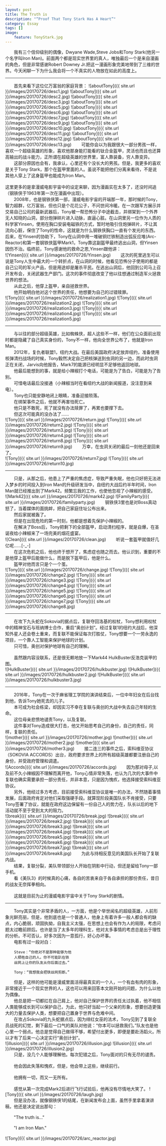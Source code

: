 ```yaml
---
layout: post
title: The Truth is
description: "“Proof That Tony Stark Has A Heart”"
category: Essay
tags: []
image: 
    feature: TonyStark.jpg
---
```

&emsp;&emsp;我有三个信仰级别的偶像，Dwyane Wade,Steve Jobs和Tony Stark(他另一个名字叫Iron Man)。前面两个都是现实世界里的真人，唯独最后一个是来自漫画的角色，但是非常感谢Robert Downey Jr.把这一漫画形象完美地带到了三维的世界。今天闲聊一下为什么我会将一个不真实的人物放在如此的高度上。<br>

* * * 
&emsp;&emsp;首先来看下这位亿万富翁的家庭背景：
![aboutTony]({{ site.url }}/images/20170726/desc1.jpg)
![aboutTony]({{ site.url }}/images/20170726/desc2.jpg)
![aboutTony]({{ site.url }}/images/20170726/desc3.jpg)
![aboutTony]({{ site.url }}/images/20170726/desc5.jpg)
![aboutTony]({{ site.url }}/images/20170726/desc6.jpg)
![aboutTony]({{ site.url }}/images/20170726/desc7.jpg)
![aboutTony]({{ site.url }}/images/20170726/desc9.jpg)
![aboutTony]({{ site.url }}/images/20170726/desc10.jpg)
![aboutTony]({{ site.url }}/images/20170726/desc11.jpg)
![aboutTony]({{ site.url }}/images/20170726/desc12.jpg)
![aboutTony]({{ site.url }}/images/20170726/desc13.jpg)
&emsp;&emsp;可能你会以为我跟很大一部分男孩一样，喜欢一个超级英雄的形象，喜欢他那身能打能看的钛合金盔甲，灵活也而且也还算高输出的战斗能力，正所谓在超级英雄的世界里，富人靠装备，穷人靠变异。<br>
&emsp;&emsp;这部分原因也会有，我承认，心里还有个没长大的男孩。但是，我更多的喜欢是关于Tony Stark，那个在盔甲里面的人。虽说不能把他们分离来看待，不是说其他人穿上了这身盔甲也能成为Iron Man。<br>
&emsp;&emsp;<br>这里更多的是拿漫威电影宇宙中的设定来聊，因为漫画实在太多了，还没时间追（钢铁侠于1963年第一次在漫画中出现）。<br>
&emsp;&emsp;2008年，也是钢铁侠第一部，漫威电影宇宙的开端那一年，那时候的Tony，智力超群，亿万富翁，但也只是个花花公子，不问世间冷暖。在一次跟军方展示并交易自己公司的最新武器后，Tony被一帮恐怖分子中途截击，并绑架到一个外界无人知晓的山洞，部分炮弹碎片进入动脉，直逼心脏。在山洞里另一位作为人质的科学家Yinsen，使用在胸口安装电磁铁的方式，暂时地吸引住炮弹碎片，不让其流向心脏，保住了Tony的性命，这就是为什么钢铁侠胸口一直有个发光的东西。后来，在Yinsen的协助下，Tony在山洞中用一堆破铜烂铁制造出弧反应堆(Arc-Reactor)和第一套钢铁侠盔甲Mark1，Tony靠这副盔甲最终逃出山洞，但Yinsen因伤不治。临终前，Tony感谢他的救命之恩,Yinsen跟他讲：<br>
![Yinsen]({{ site.url }}/images/20170726/Yinsen.jpg)
&emsp;&emsp;这次的死里逃生可以说是Tony人生中最大的一个转折点，在山洞的时候，他看见恐怖分子使用的都是自己公司的军火产品，但是用途却是屠杀平民。在逃出山洞后，他回到公司马上召开发布会，关闭武器生产部门。这次的事件彻底改变了他以往想通过制造军火拯救世界的想法。<br>
&emsp;&emsp;从此之后，他穿上盔甲，亲自拯救世界。<br>
&emsp;&emsp;他开始明白他对这个世界的责任，他想要为自己的过错赎罪。<br>
![Tony]({{ site.url }}/images/20170726/realization1.jpg)
![Tony]({{ site.url }}/images/20170726/realization2.jpg)
![Tony]({{ site.url }}/images/20170726/realization3.jpg)
![Tony]({{ site.url }}/images/20170726/realization4.jpg)
![Tony]({{ site.url }}/images/20170726/realization5.jpg)

* * * 
&emsp;&emsp;与以往的部分超级英雄，比如蜘蛛侠，超人这些不一样，他们在公众面前出现时都是隐藏了自己真实身份的，Tony不一样，他向全世界公布了，他就是Iron Man。<br>
&emsp;&emsp;2012年，复仇者联盟1，纽约大战。在最后美国政府决定放弃纽约，准备使用核弹清扫战场的时候，Tony毅然决定自己把核弹送到虫洞的另一边，而此时虫洞正在关闭，Jarvis向他报告，Mark7的能源已经明显不足够他返回地球。<br>
&emsp;&emsp;他最后能想到的事，就是给小辣椒打个电话，可能是为了告白，可能是为了告别。<br>
&emsp;&emsp;可惜电话最后没接通（小辣椒当时在看纽约大战的新闻报道，没注意到来电）。<br>
&emsp;&emsp;Tony也只能安静地闭上眼睛，准备迎接陨落。<br>
&emsp;&emsp;在绑架事件之后，他就不再害怕死亡。<br>
&emsp;&emsp;他只是不敢死，死了就没有办法赎罪了，再累也要撑下去。<br>
&emsp;&emsp;但这次可能真的没办法了......<br>
![Tony]({{ site.url }}/images/20170726/return.jpg)
![Tony]({{ site.url }}/images/20170726/return2.jpg)
![Tony]({{ site.url }}/images/20170726/return3.jpg)
![Tony]({{ site.url }}/images/20170726/return4.jpg)
![Tony]({{ site.url }}/images/20170726/return8.jpg)
![Tony]({{ site.url }}/images/20170726/return9.jpg)
&emsp;&emsp;万幸，在虫洞关闭的最后一刻他还是回来了。<br>
![Tony]({{ site.url }}/images/20170726/return7.jpg)
![Tony]({{ site.url }}/images/20170726/return10.jpg)

* * *
&emsp;&emsp;只是，从那之后，他患上了严重的焦虑症，导致严重失眠，他也只好把无法进入梦乡的时间投入到Iron Man的升级研发当中，自纽约大战后约半年时间，Iron Man就已经推出到了Mark42。频繁忘我的工作，也使他忽视了小辣椒的感受。<br>
![Mark42]({{ site.url }}/images/20170726/mark42.jpg)
![FamilyParty]({{ site.url }}/images/20170726/familyparty.jpg)
&emsp;&emsp;钢铁侠3里也是对Boss真动怒了，当着媒体的面挑衅，把自己家庭住址公布出来。<br>
&emsp;&emsp;然后家就被轰了。<br>
&emsp;&emsp;但是在出现危险的第一时刻，他都是想着先保护小辣椒的。<br>
&emsp;&emsp;在解决了Boss后，Tony把剩下的全部盔甲，启动清扫程序，就是自爆，在圣诞夜给小辣椒来了一场完美的烟花盛宴。<br>
![Clean]({{ site.url }}/images/20170726/clean.jpg)
&emsp;&emsp;听说一套盔甲就值好几亿呢......[-_-]<br>
&emsp;&emsp;在这次危机之后，他也终于想开了，焦虑症也随之而去。他认识到，重要的不是他穿上盔甲后能做什么，而是脱下盔甲后，他是什么。<br>
&emsp;&emsp;盔甲对他而言只是个一个茧。<br>
![Tony]({{ site.url }}/images/20170726/change.jpg)
![Tony]({{ site.url }}/images/20170726/change2.jpg)
![Tony]({{ site.url }}/images/20170726/change3.jpg)
![Tony]({{ site.url }}/images/20170726/change4.jpg)
![Tony]({{ site.url }}/images/20170726/change5.jpg)
![Tony]({{ site.url }}/images/20170726/change6.jpg)
![Tony]({{ site.url }}/images/20170726/change7.jpg)
![Tony]({{ site.url }}/images/20170726/change8.jpg)

* * * 
&emsp;&emsp;在攻下九头蛇在Sokovia的据点后，复联夺回洛基的权杖，Tony想利用权杖中的精神宝石与班纳博士合作，重启“奥创计划”。经过复联1的纽约大战后，他深知外星人还会卷土重来，而复联不能保证每次打胜仗，Tony想要一个一劳永逸的项目，一个靠人工智能来保护地球的计划。<br>
&emsp;&emsp;只可惜，奥创对保护地球有自己的理解。<br><br>
&emsp;&emsp;虽然跟内容没联系，还是很无赖地放一下Mark44 HulkBuster反浩克装甲的图。<br>
![HulkBuster]({{ site.url }}/images/20170726/hulkbuster.jpg)
![HulkBuster]({{ site.url }}/images/20170726/hulkbuster2.jpg)
![HulkBuster]({{ site.url }}/images/20170726/hulkbuster3.jpg)

* * *
&emsp;&emsp;2016年，Tony在一次于麻省理工学院的演讲结束后，一位中年妇女在后台找到他，告诉Tony她死去的儿子。<br>
&emsp;&emsp;本可成为社会栋梁，却因实习不幸在复联与奥创的大战中失去自己年轻的生命。<br>
&emsp;&emsp;这位母亲悲愤地谴责Tony，以及复联。<br>
&emsp;&emsp;这件事对Tony造成很大打击，他又开始思考自己的身份，自己的责任，同样，复联的责任。<br>
![mother]({{ site.url }}/images/20170726/mother.jpg)
![mother]({{ site.url }}/images/20170726/mother2.jpg)
![mother]({{ site.url }}/images/20170726/mother3.jpg)
&emsp;&emsp;接二连三的事件之后，索科维亚协议（SOKOVIA ACCORDS）出台，政府要求世界上的所有超级英雄都要注册自己的身份，并受政府管理和调遣。<br>
![Accords]({{ site.url }}/images/20170726/accords.jpg)
&emsp;&emsp;因为那对母子,以及前不久小辣椒因不理解而离开他，Tony心情非常失落，也认为几次的大事件中复联也确实需要承担一部分责任，并非本意，只是因为愧疚，他选择接受索科维亚协议。<br>
&emsp;&emsp;另外，他经过多方考虑，目前接受索科维亚协议是唯一的办法，不然随着事情发展，后面政府肯定对他们采取强硬手段。就算现阶段美国队长不肯接受，只要Tony签署了协议，就能在政府这边保留有一份自己人的势力在，队长以后的地下活动就不至于受到太大的阻力。<br>
![break]({{ site.url }}/images/20170726/break.jpg)
![break]({{ site.url }}/images/20170726/break2.jpg)
![break]({{ site.url }}/images/20170726/break3.jpg)
![break]({{ site.url }}/images/20170726/break4.jpg)
![break]({{ site.url }}/images/20170726/break5.jpg)
![break]({{ site.url }}/images/20170726/break6.jpg)
![break]({{ site.url }}/images/20170726/break7.jpg)
![break]({{ site.url }}/images/20170726/break8.jpg)
&emsp;&emsp;为此与持相反意见的美国队长开始了复联内战。<br>
&emsp;&emsp;结果，复联分裂，美队带领部分人开始在阴影中行动，但还是留给Tony一部手机。<br>
&emsp;&emsp;看《美队3》的时候真的心痛，各自的苦衷来自于各自承担的那份责任，昔日的战友无奈挥拳相向。<br>
<br>
&emsp;&emsp;这就是目前为止的漫威电影宇宙中关于Tony Stark的剧情。

* * * 
&emsp;&emsp;Tony其实是个非常矛盾的人，一方面，他是个举世闻名的超级英雄，人前形象光鲜亮丽，但是，他到底也是一个普通人，他身上有着许多一般人都会有的缺点，内心脆弱，顽固执拗，自我主义太强，在思想上也会有作为人的局限，考虑问题太过瞻前顾后。也许是当了太多年的理科生，他对太多事情的考虑总是出于理性的分析。不可否认，好多次因为一意孤行，好心办坏事。<br>
&emsp;&emsp;电影有过一段对白：
```
    Steve：“你绝对不是那种能够为他
    人牺牲自己的人。你不可能趴在铁
    丝网上让你的队友从你后面过去。”

    Tony：“我想我会把铁丝网剪断。”
```

&emsp;&emsp;但是，这样的他可能是漫威里面活得最真实的一个人，一个有血有肉的形象，非常接近于一个现实世界的人，这也可以用来回答本文刚开始的问题，为什么以他为偶像。<br>
&emsp;&emsp;他总是把一切都扛在自己肩上，他对自己保护世界的责任太过执着，他不相信人类能够成长到可以保护自己，为此，他只好当起一个父亲的形象，想要创造更强大的力量去保护人类，想要把自己置身于世界与危难中间。<br>
&emsp;&emsp;在攻占Sokovia的九头蛇据点后，因为绯红女巫的法术，Tony见到了复联全员战死的幻觉，剩下最后一口气的美队对他说：“你本可以拯救我们。”队友也是他心里一个弱点。他总是觉得自己做得不够，希望付出更多，即便是要赴汤蹈火。所以才有了后来一心决定实行“奥创计划”。<br>
![illusion]({{ site.url }}/images/20170726/illusion.jpg)
![illusion]({{ site.url }}/images/20170726/illusion2.jpg)<br>
&emsp;&emsp;只是，没几个人能够理解他。每次犯错之后，Tony面对的只有无尽的谴责。<br><br>
&emsp;&emsp;他会因此失落和愧疚，但是，他会带上这些，继续前行。<br><br>
&emsp;&emsp;他拥有一切，而又一无所有。<br><br>
&emsp;&emsp;感觉从第一次完成Mark2后进行飞行试验后，他再没有尽情地大笑了。 
![Tony]({{ site.url }}/images/20170726/laugh.jpg)<br>
&emsp;&emsp;但是没办法，就像钢铁侠1的结尾，在新闻发布会上面，虽然手里拿着演讲稿，他还是决定说出那句：<br><br>
&emsp;&emsp;"The truth is..."<br><br>
&emsp;&emsp;"I am Iron Man."<br><br>
![Tony]({{ site.url }}/images/20170726/arc_reactor.jpg)



